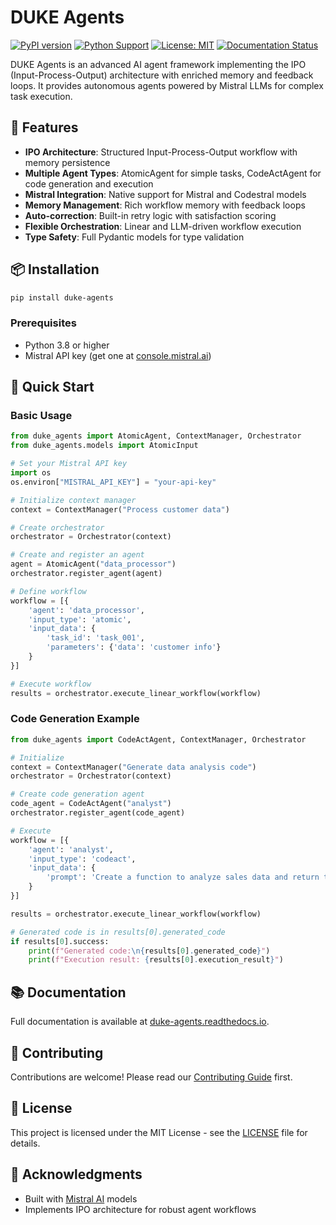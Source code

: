 # DUKE Agents

[![PyPI version](https://badge.fury.io/py/duke-agents.svg)](https://badge.fury.io/py/duke-agents)
[![Python Support](https://img.shields.io/pypi/pyversions/duke-agents.svg)](https://pypi.org/project/duke-agents/)
[![License: MIT](https://img.shields.io/badge/License-MIT-yellow.svg)](https://opensource.org/licenses/MIT)
[![Documentation Status](https://readthedocs.org/projects/duke-agents/badge/?version=latest)](https://duke-agents.readthedocs.io/en/latest/?badge=latest)

DUKE Agents is an advanced AI agent framework implementing the IPO (Input-Process-Output) architecture with enriched memory and feedback loops. It provides autonomous agents powered by Mistral LLMs for complex task execution.

## 🚀 Features

- **IPO Architecture**: Structured Input-Process-Output workflow with memory persistence
- **Multiple Agent Types**: AtomicAgent for simple tasks, CodeActAgent for code generation and execution
- **Mistral Integration**: Native support for Mistral and Codestral models
- **Memory Management**: Rich workflow memory with feedback loops
- **Auto-correction**: Built-in retry logic with satisfaction scoring
- **Flexible Orchestration**: Linear and LLM-driven workflow execution
- **Type Safety**: Full Pydantic models for type validation

## 📦 Installation

```bash
pip install duke-agents
```

### Prerequisites

- Python 3.8 or higher
- Mistral API key (get one at [console.mistral.ai](https://console.mistral.ai))

## 🔧 Quick Start

### Basic Usage

```python
from duke_agents import AtomicAgent, ContextManager, Orchestrator
from duke_agents.models import AtomicInput

# Set your Mistral API key
import os
os.environ["MISTRAL_API_KEY"] = "your-api-key"

# Initialize context manager
context = ContextManager("Process customer data")

# Create orchestrator
orchestrator = Orchestrator(context)

# Create and register an agent
agent = AtomicAgent("data_processor")
orchestrator.register_agent(agent)

# Define workflow
workflow = [{
    'agent': 'data_processor',
    'input_type': 'atomic',
    'input_data': {
        'task_id': 'task_001',
        'parameters': {'data': 'customer info'}
    }
}]

# Execute workflow
results = orchestrator.execute_linear_workflow(workflow)
```

### Code Generation Example

```python
from duke_agents import CodeActAgent, ContextManager, Orchestrator

# Initialize
context = ContextManager("Generate data analysis code")
orchestrator = Orchestrator(context)

# Create code generation agent
code_agent = CodeActAgent("analyst")
orchestrator.register_agent(code_agent)

# Execute
workflow = [{
    'agent': 'analyst',
    'input_type': 'codeact',
    'input_data': {
        'prompt': 'Create a function to analyze sales data and return top 5 products'
    }
}]

results = orchestrator.execute_linear_workflow(workflow)

# Generated code is in results[0].generated_code
if results[0].success:
    print(f"Generated code:\n{results[0].generated_code}")
    print(f"Execution result: {results[0].execution_result}")
```

## 📚 Documentation

Full documentation is available at [duke-agents.readthedocs.io](https://duke-agents.readthedocs.io).

## 🤝 Contributing

Contributions are welcome! Please read our [Contributing Guide](CONTRIBUTING.md) first.

## 📄 License

This project is licensed under the MIT License - see the [LICENSE](LICENSE) file for details.

## 🙏 Acknowledgments

- Built with [Mistral AI](https://mistral.ai) models
- Implements IPO architecture for robust agent workflows